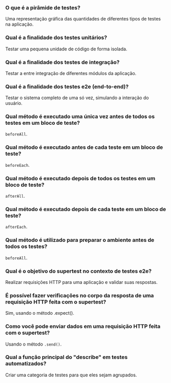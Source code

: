 ### O que é a pirâmide de testes?

Uma representação gráfica das quantidades de diferentes tipos de testes na aplicação.

### Qual é a finalidade dos testes unitários?

Testar uma pequena unidade de código de forma isolada.

### Qual é a finalidade dos testes de integração?

Testar a entre integração de diferentes módulos da aplicação.

### Qual é a finalidade dos testes e2e (end-to-end)?

Testar o sistema completo de uma só vez, simulando a interação do usuário.

### Qual método é executado uma única vez antes de todos os testes em um bloco de teste?

`beforeAll`.

### Qual método é executado antes de cada teste em um bloco de teste?

`beforeEach`.

### Qual método é executado depois de todos os testes em um bloco de teste?

`afterAll`.

### Qual método é executado depois de cada teste em um bloco de teste?

`afterEach`.

### Qual método é utilizado para preparar o ambiente antes de todos os testes?

`beforeAll`.

### Qual é o objetivo do supertest no contexto de testes e2e?

Realizar requisições HTTP para uma aplicação e validar suas respostas.

### É possível fazer verificações no corpo da resposta de uma requisição HTTP feita com o supertest?

Sim, usando o método .expect().

### Como você pode enviar dados em uma requisição HTTP feita com o supertest?

Usando o método `.send()`.

### Qual a função principal do "describe" em testes automatizados?

Criar uma categoria de testes para que eles sejam agrupados.